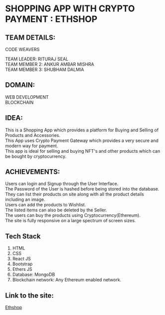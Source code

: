 # SHOPPING APP WITH CRYPTO PAYMENT : ETHSHOP

## TEAM DETAILS:
CODE WEAVERS

TEAM LEADER: RITURAJ SEAL\
TEAM MEMBER 2: ANKUR AMBAR MISHRA\
TEAM MEMBER 3: SHUBHAM DALMIA

## DOMAIN:
WEB DEVELOPMENT\
BLOCKCHAIN

## IDEA:
This is a Shopping App which provides a platform for Buying and Selling of Products and Accessories.\
This App uses Crypto Payment Gateway which provides a very secure and modern way for payment.\
This app is ideal for selling and buying NFT's and other products which can be bought by cryptocurrency.

## ACHIEVEMENTS:
Users can login and Signup through the User Interface.\
The Password of the User is hashed before being stored into the database.\
They can list their products on site along with all the product details including an image.\
Users can add the products to Wishlist.\
The listed items can also be deleted by the Seller.\
The users can buy the products using Cryptocurrency(Ethereum).\
The site is fully responsive on a large spectrum of screen sizes.

## Tech Stack
1. HTML 
2. CSS
3. React JS
4. Bootstrap
5. Ethers JS
6. Database: MongoDB
7. Blockchain network: Any Ethereum enabled network.

## Link to the site:
[Ethshop](https://ethshop.web.app/)
